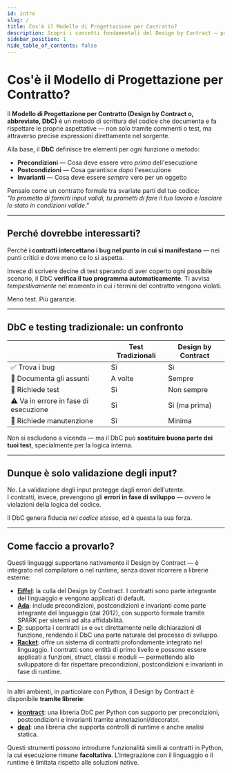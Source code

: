 ```yaml
---
id: intro
slug: /
title: Cos'è il Modello di Progettazione per Contratto?
description: Scopri i concetti fondamentali del Design by Contract — precondizioni, postcondizioni e invarianti — e come si confrontano con i test tradizionali.
sidebar_position: 1
hide_table_of_contents: false
---
```


# Cos'è il Modello di Progettazione per Contratto?

Il **Modello di Progettazione per Contratto (Design by Contract o, abbreviato, DbC)** è un metodo di scrittura del codice che documenta e fa rispettare le proprie aspettative — non solo tramite commenti o test, ma attraverso precise espressioni direttamente nel sorgente.

Alla base, il **DbC** definisce tre elementi per ogni funzione o metodo:

- **Precondizioni** — Cosa deve essere vero _prima_ dell'esecuzione
- **Postcondizioni** — Cosa garantisce _dopo_ l'esecuzione
- **Invarianti** — Cosa deve essere _sempre_ vero per un oggetto

Pensalo come un contratto formale tra svariate parti del tuo codice:  
_"Io prometto di fornirti input validi, tu prometti di fare il tuo lavoro e lasciare lo stato in condizioni valide."_

---

## Perché dovrebbe interessarti?

Perché **i contratti intercettano i bug nel punto in cui si manifestano** — nei punti critici e dove meno ce lo si aspetta.

Invece di scrivere decine di test sperando di aver coperto ogni possibile scenario, il DbC **verifica il tuo programma automaticamente**. Ti avvisa _tempestivamente_ nel momento in cui i termini del contratto vengono violati.

Meno test. Più garanzie.

---

## DbC e testing tradizionale: un confronto

|                                       | Test Tradizionali | Design by Contract |
| ------------------------------------- | ----------------- | ------------------ |
| ✅ Trova i bug                        | Sì                | Sì                 |
| 🧠 Documenta gli assunti              | A volte           | Sempre             |
| 🧪 Richiede test                      | Sì                | Non sempre         |
| ⚠️ Va in errore in fase di esecuzione | Sì                | Sì (ma prima)      |
| 🔁 Richiede manutenzione              | Sì                | Minima             |

Non si escludono a vicenda — ma il DbC può **sostituire buona parte dei tuoi test**, specialmente per la logica interna.

---

## Dunque è solo validazione degli input?

No. La validazione degli input protegge dagli errori dell'utente.  
I contratti, invece, prevengono gli **errori in fase di sviluppo** — ovvero le violazioni della logica del codice.

Il DbC genera fiducia _nel codice stesso_, ed è questa la sua forza.

---

## Come faccio a provarlo?

Questi linguaggi supportano nativamente il Design by Contract — è integrato nel compilatore o nel runtime, senza dover ricorrere a librerie esterne:

- [**Eiffel**](/kb/eiffel): la culla del Design by Contract. I contratti sono parte integrante del linguaggio e vengono applicati di default.
- [**Ada**](/kb/ada): include precondizioni, postcondizioni e invarianti come parte integrante del linguaggio (dal 2012), con supporto formale tramite SPARK per sistemi ad alta affidabilità.
- [**D**](/kb/d): supporta i contratti `in` e `out` direttamente nelle dichiarazioni di funzione, rendendo il DbC una parte naturale del processo di sviluppo.
- [**Racket**](/kb/racket): offre un sistema di contratti profondamente integrato nel linguaggio. I contratti sono entità di primo livello e possono essere applicati a funzioni, struct, classi e moduli — permettendo allo sviluppatore di far rispettare precondizioni, postcondizioni e invarianti in fase di runtime.

---

In altri ambienti, in particolare con Python, il Design by Contract è disponibile **tramite librerie**:

- [**icontract**](https://github.com/Parquery/icontract): una libreria DbC per Python con supporto per precondizioni, postcondizioni e invarianti tramite annotazioni/decorator.
- [**deal**](https://github.com/life4/deal): una libreria che supporta controlli di runtime e anche analisi statica.

Questi strumenti possono introdurre funzionalità simili ai contratti in Python, la cui esecuzione rimane **facoltativa**. L'integrazione con il linguaggio o il runtime è limitata rispetto alle soluzioni native.
